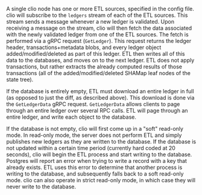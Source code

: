 A single clio node has one or more ETL sources, specified in the config
file. clio will subscribe to the `ledgers` stream of each of the ETL
sources. This stream sends a message whenever a new ledger is validated. Upon
receiving a message on the stream, clio will then fetch the data associated
with the newly validated ledger from one of the ETL sources. The fetch is
performed via a gRPC request (`GetLedger`). This request returns the ledger
header, transactions+metadata blobs, and every ledger object
added/modified/deleted as part of this ledger. ETL then writes all of this data
to the databases, and moves on to the next ledger. ETL does not apply
transactions, but rather extracts the already computed results of those
transactions (all of the added/modified/deleted SHAMap leaf nodes of the state
tree).

If the database is entirely empty, ETL must download an entire ledger in full
(as opposed to just the diff, as described above). This download is done via the
`GetLedgerData` gRPC request. `GetLedgerData` allows clients to page through an
entire ledger over several RPC calls. ETL will page through an entire ledger,
and write each object to the database.

If the database is not empty, clio will first come up in a "soft"
read-only mode. In read-only mode, the server does not perform ETL and simply
publishes new ledgers as they are written to the database. 
If the database is not updated within a certain time period
(currently hard coded at 20 seconds), clio will begin the ETL
process and start writing to the database. Postgres will report an error when
trying to write a record with a key that already exists. ETL uses this error to
determine that another process is writing to the database, and subsequently
falls back to a soft read-only mode. clio can also operate in strict
read-only mode, in which case they will never write to the database.
